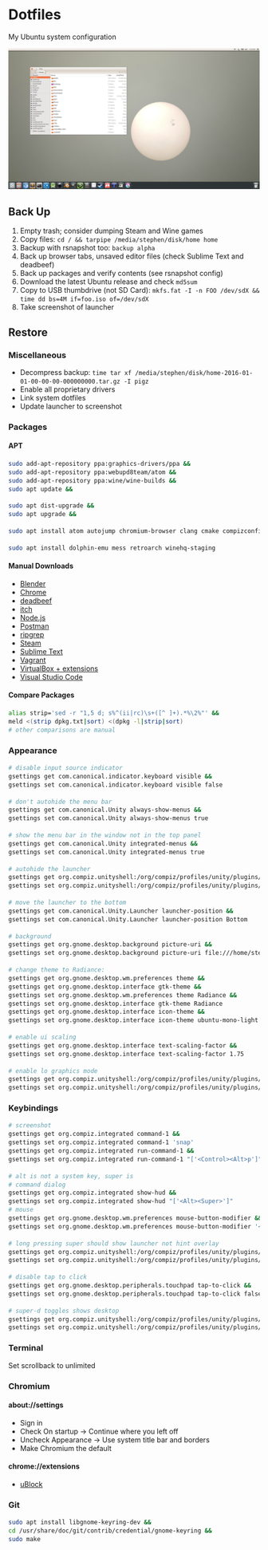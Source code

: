 # Dotfiles
My Ubuntu system configuration

![Screenshot](desktop.png)

## Back Up
1. Empty trash; consider dumping Steam and Wine games
1. Copy files: `cd / && tarpipe /media/stephen/disk/home home`
1. Backup with rsnapshot too: `backup alpha`
1. Back up browser tabs, unsaved editor files (check Sublime Text and deadbeef)
1. Back up packages and verify contents (see rsnapshot config)
1. Download the latest Ubuntu release and check `md5sum`
1. Copy to USB thumbdrive (not SD Card): `mkfs.fat -I -n FOO /dev/sdX && time dd bs=4M if=foo.iso of=/dev/sdX`
1. Take screenshot of launcher

## Restore

### Miscellaneous
- Decompress backup: `time tar xf /media/stephen/disk/home-2016-01-01-00-00-00-000000000.tar.gz -I pigz`
- Enable all proprietary drivers
- Link system dotfiles
- Update launcher to screenshot

### Packages

#### APT
```bash
sudo add-apt-repository ppa:graphics-drivers/ppa &&
sudo add-apt-repository ppa:webupd8team/atom &&
sudo add-apt-repository ppa:wine/wine-builds &&
sudo apt update &&

sudo apt dist-upgrade &&
sudo apt upgrade &&

sudo apt install atom autojump chromium-browser clang cmake compizconfig-settings-manager dos2unix feh fontforge fontforge-extras fonts-roboto gimp git-gui gitk gnome-specimen gparted htop imagemagick inkscape jq libgnome-keyring-dev libimage-exiftool-perl llvm meld mplayer nmap nvidia-settings pigz puredata pv qemu rsnapshot sg3-utils sox unity-tweak-tool vim vim-gnome vlc wmctrl xclip xdotool xvfb &&

sudo apt install dolphin-emu mess retroarch winehq-staging
```

#### Manual Downloads
- [Blender](https://www.blender.org/download/)
- [Chrome](https://www.google.com/chrome/browser/desktop/)
- [deadbeef](https://sourceforge.net/projects/deadbeef/files/travis/linux/master/)
- [itch](https://itch.io/app)
- [Node.js](https://nodejs.org/en/)
- [Postman](https://www.getpostman.com/apps)
- [ripgrep](https://github.com/BurntSushi/ripgrep/releases)
- [Steam](http://store.steampowered.com/about/)
- [Sublime Text](https://www.sublimetext.com/3)
- [Vagrant](https://www.vagrantup.com/downloads.html)
- [VirtualBox + extensions](https://www.virtualbox.org/wiki/Downloads)
- [Visual Studio Code](https://code.visualstudio.com/download)

#### Compare Packages
```bash
alias strip='sed -r "1,5 d; s%^(ii|rc)\s+([^ ]+).*%\2%"' &&
meld <(strip dpkg.txt|sort) <(dpkg -l|strip|sort)
# other comparisons are manual
```

### Appearance
```bash
# disable input source indicator
gsettings get com.canonical.indicator.keyboard visible &&
gsettings set com.canonical.indicator.keyboard visible false

# don't autohide the menu bar
gsettings get com.canonical.Unity always-show-menus &&
gsettings set com.canonical.Unity always-show-menus true

# show the menu bar in the window not in the top panel
gsettings get com.canonical.Unity integrated-menus &&
gsettings set com.canonical.Unity integrated-menus true

# autohide the launcher
gsettings get org.compiz.unityshell:/org/compiz/profiles/unity/plugins/unityshell/ launcher-hide-mode &&
gsettings set org.compiz.unityshell:/org/compiz/profiles/unity/plugins/unityshell/ launcher-hide-mode 1

# move the launcher to the bottom
gsettings get com.canonical.Unity.Launcher launcher-position &&
gsettings set com.canonical.Unity.Launcher launcher-position Bottom

# background
gsettings get org.gnome.desktop.background picture-uri &&
gsettings set org.gnome.desktop.background picture-uri file:///home/stephen/.bg

# change theme to Radiance:
gsettings get org.gnome.desktop.wm.preferences theme &&
gsettings get org.gnome.desktop.interface gtk-theme &&
gsettings set org.gnome.desktop.wm.preferences theme Radiance &&
gsettings set org.gnome.desktop.interface gtk-theme Radiance
gsettings get org.gnome.desktop.interface icon-theme &&
gsettings set org.gnome.desktop.interface icon-theme ubuntu-mono-light

# enable ui scaling
gsettings get org.gnome.desktop.interface text-scaling-factor &&
gsettings set org.gnome.desktop.interface text-scaling-factor 1.75

# enable lo graphics mode
gsettings get org.compiz.unityshell:/org/compiz/profiles/unity/plugins/unityshell/ low-graphics-mode &&
gsettings set org.compiz.unityshell:/org/compiz/profiles/unity/plugins/unityshell/ low-graphics-mode true
```

### Keybindings
```bash
# screenshot
gsettings get org.compiz.integrated command-1 &&
gsettings set org.compiz.integrated command-1 'snap'
gsettings get org.compiz.integrated run-command-1 &&
gsettings set org.compiz.integrated run-command-1 "['<Control><Alt>p']"

# alt is not a system key, super is
# command dialog
gsettings get org.compiz.integrated show-hud &&
gsettings set org.compiz.integrated show-hud "['<Alt><Super>']"
# mouse
gsettings get org.gnome.desktop.wm.preferences mouse-button-modifier &&
gsettings set org.gnome.desktop.wm.preferences mouse-button-modifier '<Super>'

# long pressing super should show launcher not hint overlay
gsettings get org.compiz.unityshell:/org/compiz/profiles/unity/plugins/unityshell/ shortcut-overlay &&
gsettings set org.compiz.unityshell:/org/compiz/profiles/unity/plugins/unityshell/ shortcut-overlay false

# disable tap to click
gsettings get org.gnome.desktop.peripherals.touchpad tap-to-click &&
gsettings set org.gnome.desktop.peripherals.touchpad tap-to-click false

# super-d toggles shows desktop
gsettings get org.compiz.unityshell:/org/compiz/profiles/unity/plugins/unityshell/ show-desktop-key &&
gsettings set org.compiz.unityshell:/org/compiz/profiles/unity/plugins/unityshell/ show-desktop-key '<Super>d'
```

### Terminal
Set scrollback to unlimited

### Chromium
#### about://settings
- Sign in
- Check On startup -> Continue where you left off
- Uncheck Appearance -> Use system title bar and borders
- Make Chromium the default

#### chrome://extensions
- [uBlock](https://chrome.google.com/webstore/detail/ublock/cjpalhdlnbpafiamejdnhcphjbkeiagm)

### Git
```bash
sudo apt install libgnome-keyring-dev &&
cd /usr/share/doc/git/contrib/credential/gnome-keyring &&
sudo make
```
